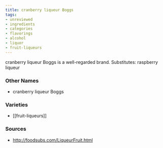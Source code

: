 ```yaml
---
title: cranberry liqueur Boggs
tags:
- unreviewed
- ingredients
- categories
- flavorings
- alcohol
- liquor
- fruit-liqueurs
---
```

cranberry liqueur Boggs is a well-regarded brand. Substitutes: raspberry liqueur

### Other Names

* cranberry liqueur Boggs

### Varieties

* [[fruit-liqueurs]]

### Sources
* http://foodsubs.com/LiqueurFruit.html
